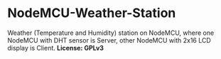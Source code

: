 # NodeMCU-Weather-Station
Weather (Temperature and Humidity) station on NodeMCU, where one NodeMCU with DHT sensor is Server, other NodeMCU with 2x16 LCD display is Client.
**License: GPLv3**